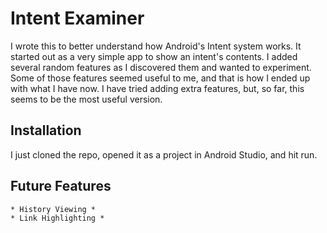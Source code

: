 # Intent Examiner

I wrote this to better understand how Android's Intent system works.  It started out as a very simple app to show an intent's contents. I added several random features as I discovered them and wanted to experiment.  Some of those features seemed useful to me, and that is how I ended up with what I have now.  I have tried adding extra features, but, so far, this seems to be the most useful version.

## Installation

I just cloned the repo, opened it as a project in Android Studio, and hit run.

## Future Features

	* History Viewing *
	* Link Highlighting *